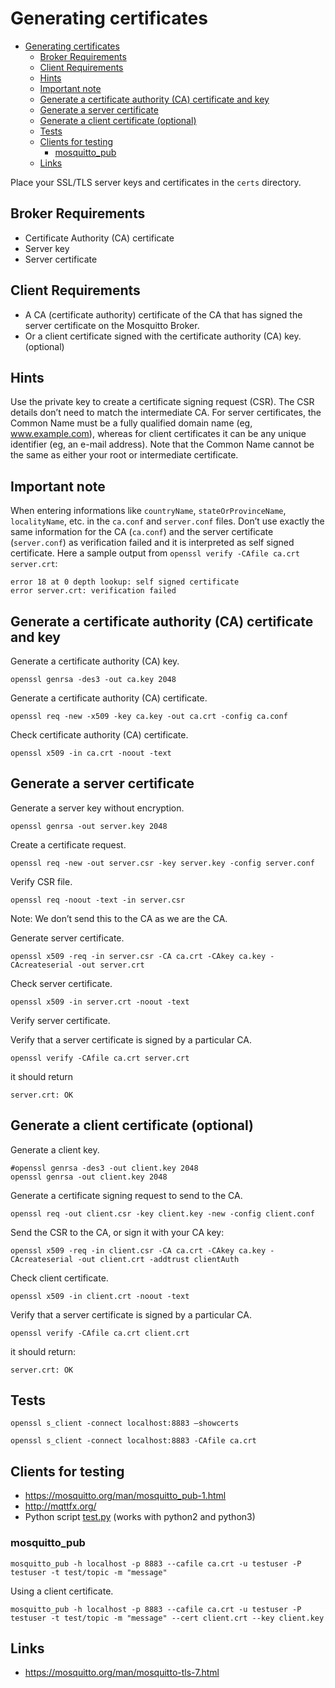 # Generating certificates

- [Generating certificates](#generating-certificates)
  - [Broker Requirements](#broker-requirements)
  - [Client Requirements](#client-requirements)
  - [Hints](#hints)
  - [Important note](#important-note)
  - [Generate a certificate authority (CA) certificate and key](#generate-a-certificate-authority-ca-certificate-and-key)
  - [Generate a server certificate](#generate-a-server-certificate)
  - [Generate a client certificate (optional)](#generate-a-client-certificate-optional)
  - [Tests](#tests)
  - [Clients for testing](#clients-for-testing)
    - [mosquitto_pub](#mosquittopub)
  - [Links](#links)

Place your SSL/TLS server keys and certificates in the `certs` directory.

## Broker Requirements

- Certificate Authority (CA) certificate
- Server key
- Server certificate

## Client Requirements

- A CA (certificate authority) certificate of the CA that has signed the
server certificate on the Mosquitto Broker.
- Or a client certificate signed with the certificate authority (CA) key. (optional)

## Hints

Use the private key to create a certificate signing request (CSR). The CSR
details don’t need to match the intermediate CA. For server certificates, the
Common Name must be a fully qualified domain name (eg, www.example.com),
whereas for client certificates it can be any unique identifier (eg, an
e-mail address). Note that the Common Name cannot be the same as either your
root or intermediate certificate.

## Important note

When entering informations like `countryName`, `stateOrProvinceName`,
`localityName`, etc. in the `ca.conf` and `server.conf` files. Don’t use
exactly the same information for the CA (`ca.conf`) and the server certificate
(`server.conf`) as verification failed and it is interpreted as self signed
certificate. Here a sample output from `openssl verify -CAfile ca.crt
server.crt`:

```shell
error 18 at 0 depth lookup: self signed certificate
error server.crt: verification failed
```

## Generate a certificate authority (CA) certificate and key

Generate a certificate authority (CA) key.

```shell
openssl genrsa -des3 -out ca.key 2048
```

Generate a certificate authority (CA) certificate.

```shell
openssl req -new -x509 -key ca.key -out ca.crt -config ca.conf
```

Check certificate authority (CA) certificate.

```shell
openssl x509 -in ca.crt -noout -text
```

## Generate a server certificate

Generate a server key without encryption.

```shell
openssl genrsa -out server.key 2048
```

Create a certificate request.

```shell
openssl req -new -out server.csr -key server.key -config server.conf
```

Verify CSR file.

```shell
openssl req -noout -text -in server.csr
```

Note: We don’t send this to the CA as we are the CA.

Generate server certificate.

```shell
openssl x509 -req -in server.csr -CA ca.crt -CAkey ca.key -CAcreateserial -out server.crt
```

Check server certificate.

```shell
openssl x509 -in server.crt -noout -text
```

Verify server certificate.

Verify that a server certificate is signed by a particular CA.

```shell
openssl verify -CAfile ca.crt server.crt
```

it should return

```shell
server.crt: OK
```

## Generate a client certificate (optional)

Generate a client key.

```shell
#openssl genrsa -des3 -out client.key 2048
openssl genrsa -out client.key 2048
```

Generate a certificate signing request to send to the CA.

```shell
openssl req -out client.csr -key client.key -new -config client.conf
```

Send the CSR to the CA, or sign it with your CA key:

```shell
openssl x509 -req -in client.csr -CA ca.crt -CAkey ca.key -CAcreateserial -out client.crt -addtrust clientAuth
```

Check client certificate.

```shell
openssl x509 -in client.crt -noout -text
```

Verify that a server certificate is signed by a particular CA.

```shell
openssl verify -CAfile ca.crt client.crt
```

it should return:

```shell
server.crt: OK
```

## Tests

```shell
openssl s_client -connect localhost:8883 –showcerts
```

```shell
openssl s_client -connect localhost:8883 -CAfile ca.crt
```

## Clients for testing

- https://mosquitto.org/man/mosquitto_pub-1.html
- http://mqttfx.org/
- Python script [test.py](test.py) (works with python2 and python3)

### mosquitto_pub

```shell
mosquitto_pub -h localhost -p 8883 --cafile ca.crt -u testuser -P testuser -t test/topic -m "message"
```

Using a client certificate.

```shell
mosquitto_pub -h localhost -p 8883 --cafile ca.crt -u testuser -P testuser -t test/topic -m "message" --cert client.crt --key client.key
```

## Links

- https://mosquitto.org/man/mosquitto-tls-7.html